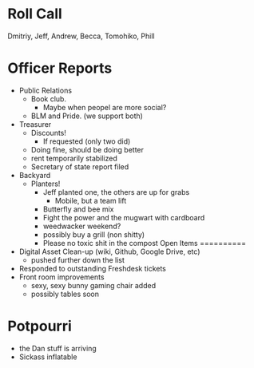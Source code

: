 Roll Call
=========
Dmitriy, Jeff, Andrew, Becca, Tomohiko, Phill
  
Officer Reports
===============
- Public Relations  
  - Book club. 
    - Maybe when peopel are more social?
  - BLM and Pride. (we support both)
- Treasurer
  - Discounts!
    - If requested (only two did)
  - Doing fine, should be doing better
  - rent temporarily stabilized
  - Secretary of state report filed
- Backyard
  - Planters!
    - Jeff planted one, the others are up for grabs
      - Mobile, but a team lift
    - Butterfly and bee mix
    - Fight the power and the mugwart with cardboard
    - weedwacker weekend?
    - possibly buy a grill (non shitty)
    - Please no toxic shit in the compost
Open Items
==========
- Digital Asset Clean-up (wiki, Github, Google Drive, etc)
  - pushed further down the list
- Responded to outstanding Freshdesk tickets
- Front room improvements
  - sexy, sexy bunny gaming chair added
  - possibly tables soon
  
Potpourri
=========
- the Dan stuff is arriving
- Sickass inflatable
